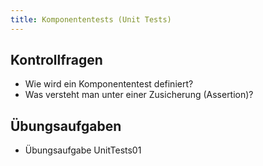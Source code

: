 ```yaml
---
title: Komponententests (Unit Tests)
---
```


## Kontrollfragen
- Wie wird ein Komponententest definiert?
- Was versteht man unter einer Zusicherung (Assertion)?

## Übungsaufgaben
- Übungsaufgabe UnitTests01

